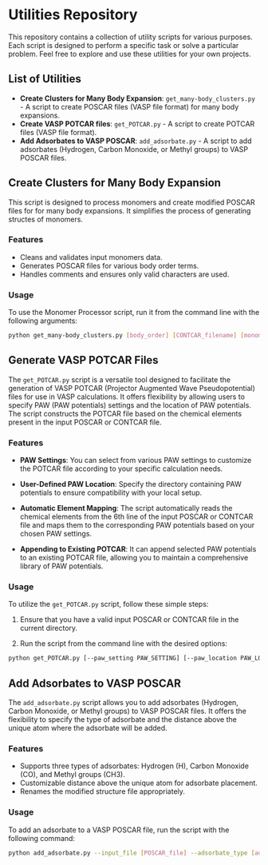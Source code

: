 # Utilities Repository

This repository contains a collection of utility scripts for various purposes. Each script is designed to perform a specific task or solve a particular problem. Feel free to explore and use these utilities for your own projects.

## List of Utilities

- **Create Clusters for Many Body Expansion**: `get_many-body_clusters.py` - A script to create POSCAR files (VASP file format) for many body expansions.
- **Create VASP POTCAR files**: `get_POTCAR.py` - A script to create POTCAR files (VASP file format).
- **Add Adsorbates to VASP POSCAR**: `add_adsorbate.py` - A script to add adsorbates (Hydrogen, Carbon Monoxide, or Methyl groups) to VASP POSCAR files.



## Create Clusters for Many Body Expansion

This script is designed to process monomers and create modified POSCAR files for for many body expansions. It simplifies the process of generating structes of monomers.

### Features

- Cleans and validates input monomers data.
- Generates POSCAR files for various body order terms.
- Handles comments and ensures only valid characters are used.

### Usage

To use the Monomer Processor script, run it from the command line with the following arguments:

```bash
python get_many-body_clusters.py [body_order] [CONTCAR_filename] [monomers_filename]
```



## Generate VASP POTCAR Files

The `get_POTCAR.py` script is a versatile tool designed to facilitate the generation of VASP POTCAR (Projector Augmented Wave Pseudopotential) files for use in VASP calculations. It offers flexibility by allowing users to specify PAW (PAW potentials) settings and the location of PAW potentials. The script constructs the POTCAR file based on the chemical elements present in the input POSCAR or CONTCAR file.

### Features

- **PAW Settings**: You can select from various PAW settings to customize the POTCAR file according to your specific calculation needs.

- **User-Defined PAW Location**: Specify the directory containing PAW potentials to ensure compatibility with your local setup.

- **Automatic Element Mapping**: The script automatically reads the chemical elements from the 6th line of the input POSCAR or CONTCAR file and maps them to the corresponding PAW potentials based on your chosen PAW settings.

- **Appending to Existing POTCAR**: It can append selected PAW potentials to an existing POTCAR file, allowing you to maintain a comprehensive library of PAW potentials.

### Usage

To utilize the `get_POTCAR.py` script, follow these simple steps:

1. Ensure that you have a valid input POSCAR or CONTCAR file in the current directory.

2. Run the script from the command line with the desired options:

```bash
python get_POTCAR.py [--paw_setting PAW_SETTING] [--paw_location PAW_LOCATION]
```



## Add Adsorbates to VASP POSCAR

The `add_adsorbate.py` script allows you to add adsorbates (Hydrogen, Carbon Monoxide, or Methyl groups) to VASP POSCAR files. It offers the flexibility to specify the type of adsorbate and the distance above the unique atom where the adsorbate will be added.

### Features

- Supports three types of adsorbates: Hydrogen (H), Carbon Monoxide (CO), and Methyl groups (CH3).
- Customizable distance above the unique atom for adsorbate placement.
- Renames the modified structure file appropriately.

### Usage

To add an adsorbate to a VASP POSCAR file, run the script with the following command:

```bash
python add_adsorbate.py --input_file [POSCAR_file] --adsorbate_type [adsorbate_type] --distance_above [distance_above]
```

